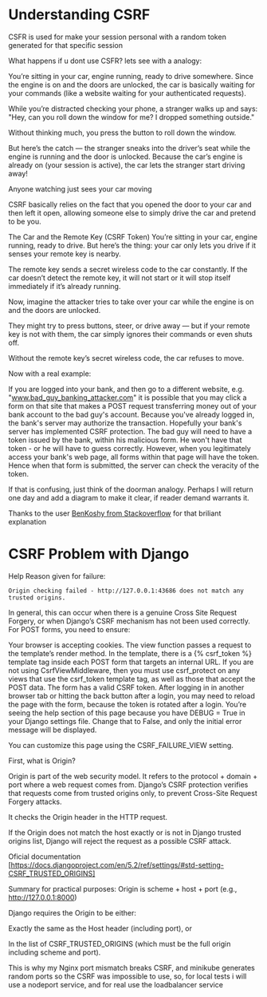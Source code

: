 # Understanding CSRF

CSFR is used for make your session personal with a random token generated for that specific session

What happens if u dont use CSFR? lets see with a analogy:

You’re sitting in your car, engine running, ready to drive somewhere.
Since the engine is on and the doors are unlocked, the car is basically waiting for your commands (like a website waiting for your authenticated requests).

While you’re distracted checking your phone, a stranger walks up and says:
"Hey, can you roll down the window for me? I dropped something outside."

Without thinking much, you press the button to roll down the window.

But here’s the catch — the stranger sneaks into the driver’s seat while the engine is running and the door is unlocked.
Because the car’s engine is already on (your session is active), the car lets the stranger start driving away!

Anyone watching just sees your car moving

CSRF basically relies on the fact that you opened the door to your car and then left it open, allowing someone else to simply drive the car and pretend to be you.

The Car and the Remote Key (CSRF Token)
You’re sitting in your car, engine running, ready to drive.
But here’s the thing: your car only lets you drive if it senses your remote key is nearby.

The remote key sends a secret wireless code to the car constantly.
If the car doesn’t detect the remote key, it will not start or it will stop itself immediately if it’s already running.

Now, imagine the attacker tries to take over your car while the engine is on and the doors are unlocked.

They might try to press buttons, steer, or drive away — but if your remote key is not with them, the car simply ignores their commands or even shuts off.

Without the remote key’s secret wireless code, the car refuses to move.

Now with a real example:

If you are logged into your bank, and then go to a different website, e.g. "www.bad_guy_banking_attacker.com" it is possible that you may click a form on that site that makes a POST request transferring money out of your bank account to the bad guy's account. Because you've already logged in, the bank's server may authorize the transaction. Hopefully your bank's server has implemented CSRF protection. The bad guy will need to have a token issued by the bank, within his malicious form. He won't have that token - or he will have to guess correctly. However, when you legitimately access your bank's web page, all forms within that page will have the token. Hence when that form is submitted, the server can check the veracity of the token.

If that is confusing, just think of the doorman analogy. Perhaps I will return one day and add a diagram to make it clear, if reader demand warrants it.

Thanks to the user [BenKoshy from Stackoverflow](https://stackoverflow.com/a/48535903/20513887) for that briliant explanation

# CSRF Problem with Django

Help
Reason given for failure:

    Origin checking failed - http://127.0.0.1:43686 does not match any trusted origins.
    
In general, this can occur when there is a genuine Cross Site Request Forgery, or when Django’s CSRF mechanism has not been used correctly. For POST forms, you need to ensure:

Your browser is accepting cookies.
The view function passes a request to the template’s render method.
In the template, there is a {% csrf_token %} template tag inside each POST form that targets an internal URL.
If you are not using CsrfViewMiddleware, then you must use csrf_protect on any views that use the csrf_token template tag, as well as those that accept the POST data.
The form has a valid CSRF token. After logging in in another browser tab or hitting the back button after a login, you may need to reload the page with the form, because the token is rotated after a login.
You’re seeing the help section of this page because you have DEBUG = True in your Django settings file. Change that to False, and only the initial error message will be displayed.

You can customize this page using the CSRF_FAILURE_VIEW setting.

First, what is Origin?

Origin is part of the web security model. It refers to the protocol + domain + port where a web request comes from. Django’s CSRF protection verifies that requests come from trusted origins only, to prevent Cross-Site Request Forgery attacks.

It checks the Origin header in the HTTP request.

If the Origin does not match the host exactly or is not in Django trusted origins list, Django will reject the request as a possible CSRF attack.

Oficial documentation [https://docs.djangoproject.com/en/5.2/ref/settings/#std-setting-CSRF_TRUSTED_ORIGINS]

Summary for practical purposes:
Origin is scheme + host + port (e.g., http://127.0.0.1:8000)

Django requires the Origin to be either:

Exactly the same as the Host header (including port), or

In the list of CSRF_TRUSTED_ORIGINS (which must be the full origin including scheme and port).

This is why my Nginx port mismatch breaks CSRF, and minikube generates random ports so the CSRF was impossible to use, so, for local tests i will use a nodeport service, and for real use the loadbalancer service





